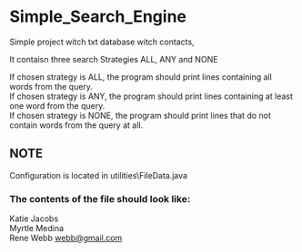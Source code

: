 # Simple_Search_Engine
Simple project witch txt database witch contacts,

It contaisn three search Strategies ALL, ANY and NONE

If chosen strategy is ALL, the program should print lines containing all words from the query.  
If chosen strategy is ANY, the program should print lines containing at least one word from the query.  
If chosen strategy is NONE, the program should print lines that do not contain words from the query at all.  

## NOTE
Configuration is located in utilities\FileData.java


### The contents of the file should look like:

Katie Jacobs  
Myrtle Medina  
Rene Webb webb@gmail.com  
